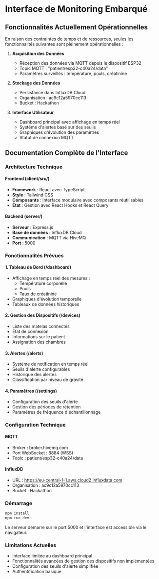 
# Interface de Monitoring Embarqué

## Fonctionnalités Actuellement Opérationnelles

En raison des contraintes de temps et de ressources, seules les fonctionnalités suivantes sont pleinement opérationnelles :

1. **Acquisition des Données**
   - Réception des données via MQTT depuis le dispositif ESP32
   - Topic MQTT : "patient/esp32-c40a24/data"
   - Paramètres surveillés : température, pouls, créatinine

2. **Stockage des Données**
   - Persistance dans InfluxDB Cloud
   - Organisation : ac9c12a5970cc113
   - Bucket : Hackathon

3. **Interface Utilisateur**
   - Dashboard principal avec affichage en temps réel
   - Système d'alertes basé sur des seuils
   - Graphiques d'évolution des paramètres
   - Statut de connexion MQTT

## Documentation Complète de l'Interface

### Architecture Technique

#### Frontend (client/src/)
- **Framework** : React avec TypeScript
- **Style** : Tailwind CSS
- **Composants** : Interface modulaire avec composants réutilisables
- **État** : Gestion avec React Hooks et React Query

#### Backend (server/)
- **Serveur** : Express.js
- **Base de données** : InfluxDB Cloud
- **Communication** : MQTT via HiveMQ
- **Port** : 5000

### Fonctionnalités Prévues

#### 1. Tableau de Bord (/dashboard)
- Affichage en temps réel des mesures :
  - Température corporelle
  - Pouls
  - Taux de créatinine
- Graphiques d'évolution temporelle
- Tableaux de données historiques

#### 2. Gestion des Dispositifs (/devices)
- Liste des matelas connectés
- État de connexion
- Informations sur le patient
- Assignation des chambres

#### 3. Alertes (/alerts)
- Système de notification en temps réel
- Seuils d'alerte configurables
- Historique des alertes
- Classification par niveau de gravité

#### 4. Paramètres (/settings)
- Configuration des seuils d'alerte
- Gestion des périodes de rétention
- Paramètres de fréquence d'échantillonnage

### Configuration Technique

#### MQTT
- Broker : broker.hivemq.com
- Port WebSocket : 8884 (WSS)
- Topic : patient/esp32-c40a24/data

#### InfluxDB
- URL : https://eu-central-1-1.aws.cloud2.influxdata.com
- Organisation : ac9c12a5970cc113
- Bucket : Hackathon

### Démarrage

```bash
npm install
npm run dev
```

Le serveur démarre sur le port 5000 et l'interface est accessible via le navigateur.

### Limitations Actuelles
- Interface limitée au dashboard principal
- Fonctionnalités avancées de gestion des dispositifs non implémentées
- Configuration des seuils d'alerte simplifiée
- Authentification basique
